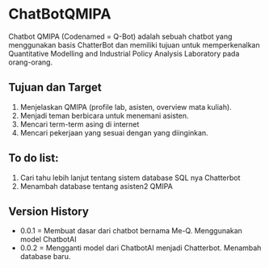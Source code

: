 # ChatBotQMIPA

Chatbot QMIPA (Codenamed = Q-Bot) adalah sebuah chatbot yang menggunakan basis ChatterBot dan memiliki tujuan untuk memperkenalkan Quantitative Modelling and Industrial Policy Analysis Laboratory pada orang-orang.

## Tujuan dan Target
1. Menjelaskan QMIPA (profile lab, asisten, overview mata kuliah).
2. Menjadi teman berbicara untuk menemani asisten.
3. Mencari term-term asing di internet
4. Mencari pekerjaan yang sesuai dengan yang diinginkan.

## To do list:
1. Cari tahu lebih lanjut tentang sistem database SQL nya Chatterbot
2. Menambah database tentang asisten2 QMIPA

## Version History
- 0.0.1 = Membuat dasar dari chatbot bernama Me-Q. Menggunakan model ChatbotAI
- 0.0.2 = Mengganti model dari ChatbotAI menjadi Chatterbot. Menambah database baru.
